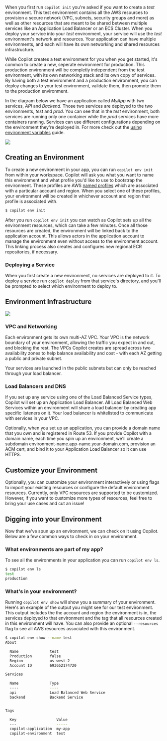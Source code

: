 When you first run `copilot init` you're asked if you want to create a _test_ environment. This test environment contains all the AWS resources to provision a secure network (VPC, subnets, security groups and more) as well as other resources that are meant to be shared between multiple services like an Application Load Balancer or an ECS Cluster. When you deploy your service into your _test_ environment, your service will use the _test_ environment's network and resources. Your application can have multiple environments, and each will have its own networking and shared resources infrastructure.

While Copilot creates a test environment for you when you get started, it's common to create a new, seperate environment for production. This production environment will be completly independent from the test environment, with its own networking stack and its own copy of services. By having both a test environment and a production environment, you can deploy changes to your test environment, validate them, then promote them to the production environment.

In the diagram below we have an application called _MyApp_ with two services, _API_ and _Backend_. Those two services are deployed to the two environments, _test_ and _prod_. You can see that in the _test_ environment, both services are running only one container while the _prod_ services have more containers running. Services can use different configurations depending on the environment they're deployed in. For more check out the [using environment variables](/docs/developing/environment-variables/) guide.

![](https://user-images.githubusercontent.com/879348/85873795-7da9c480-b786-11ea-9990-9604a3cc5f01.png)

## Creating an Environment

To create a new environment in your app, you can run `copilot env init` from within your workspace. Copilot will ask you what you want to name this environment and what profile you'd like to use to bootstrap the environment. These profiles are AWS [named profiles](https://docs.aws.amazon.com/cli/latest/userguide/cli-configure-profiles.html) which are associated with a particular account and region. When you select one of these profiles, your environment will be created in whichever account and region that profile is associated with.


```bash
$ copilot env init
```

After you run `copilot env init` you can watch as Copilot sets up all the environment resources, which can take a few minutes. Once all those resources are created, the environment will be linked back to the application account. This allows actors in the application account to manage the environment even without access to the environment account. This linking process also creates and configures new regional ECR repositories, if necessary.


### Deploying a Service

When you first create a new environment, no services are deployed to it. To deploy a service run `copilot deploy` from that service's directory, and you'll be prompted to select which environment to deploy to.

## Environment Infrastructure

![](https://user-images.githubusercontent.com/879348/85873802-800c1e80-b786-11ea-8b2c-779b01abbaf4.png)


### VPC and Networking

Each environment gets its own multi-AZ VPC. Your VPC is the network boundary of your environment, allowing the traffic you expect in and out, and blocking the rest. The VPCs Copilot creates are spread across two availability zones to help balance availability and cost - with each AZ getting a public and private subnet.

Your services are launched in the public subnets but can only be reached through your load balancer.

###  Load Balancers and DNS

If you set up any service using one of the Load Balanced Service types, Copilot will set up an Application Load Balancer. All Load Balanced Web Services within an environment will share a load balancer by creating app specific listeners on it. Your load balancer is whitelisted to communicate with services in your VPC.

Optionally, when you set up an application, you can provide a domain name that you own and is registered in Route 53. If you provide Copilot with a domain name, each time you spin up an environment, we'll create a subdomain environment-name.app-name.your-domain.com, provision an ACM cert, and bind it to your Application Load Balancer so it can use HTTPS.

## Customize your Environment
Optionally, you can customize your environment interactively or using flags to import your existing resources or configure the default environment resources. Currently, only VPC resources are supported to be customized. However, if you want to customize more types of resources, feel free to bring your use cases and cut an issue!

## Digging into your Environment

Now that we've spun up an environment, we can check on it using Copilot. Below are a few common ways to check in on your environment.

### What environments are part of my app?

To see all the environments in your application you can run `copilot env ls`.

```bash
$ copilot env ls
test
production
```

### What's in your environment?

Running `copilot env show` will show you a summary of your environment. Here's an example of the output you might see for our test environment. This output includes the the account and region the environment is in, the services deployed to that environment and the tag that all resources created in this environment will have. You can also provide an optional `--resources` flag to see all AWS resources associated with this environment.

```bash
$ copilot env show --name test
About

  Name              test
  Production        false
  Region            us-west-2
  Account ID        693652174720

Services

  Name              Type
  ----              ----
  api               Load Balanced Web Service
  backend           Backend Service


Tags

  Key                  Value
  ---                  -----
  copilot-application  my-app
  copilot-environment  test
```